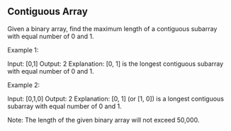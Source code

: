 Contiguous Array 
---

Given a binary array, find the maximum length of a contiguous subarray with equal number of 0 and 1. 


Example 1:

Input: [0,1]
Output: 2
Explanation: [0, 1] is the longest contiguous subarray with equal number of 0 and 1.



Example 2:

Input: [0,1,0]
Output: 2
Explanation: [0, 1] (or [1, 0]) is a longest contiguous subarray with equal number of 0 and 1.



Note:
The length of the given binary array will not exceed 50,000.


